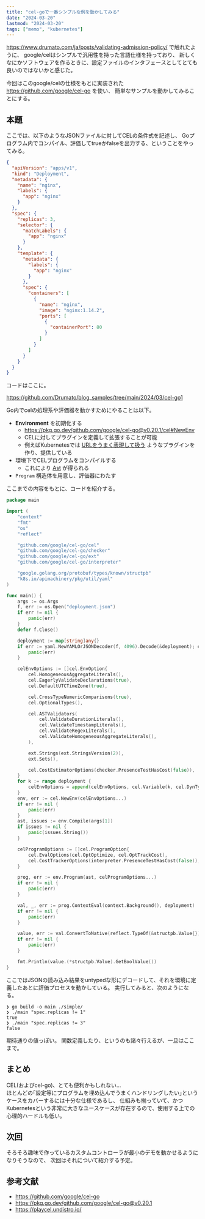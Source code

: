 ```yaml
---
title: "cel-goで一番シンプルな例を動かしてみる"
date: "2024-03-20"
lastmod: "2024-03-20"
tags: ["memo", "kubernetes"]
---
```


<https://www.drumato.com/ja/posts/validating-admission-policy/> で触れたように、
google/celはシンプルで汎用性を持った言語仕様を持っており、
新しくなにかソフトウェアを作るときに、設定ファイルのインタフェースとしてとても良いのではないかと感じた。

今回はこのgoogle/celの仕様をもとに実装された <https://github.com/google/cel-go> を使い、
簡単なサンプルを動かしてみることにする。

## 本題

ここでは、以下のようなJSONファイルに対してCELの条件式を記述し、
Goプログラム内でコンパイル、評価してtrueかfalseを出力する、ということをやってみる。

```json
{
  "apiVersion": "apps/v1",
  "kind": "Deployment",
  "metadata": {
    "name": "nginx",
    "labels": {
      "app": "nginx"
    }
  },
  "spec": {
    "replicas": 3,
    "selector": {
      "matchLabels": {
        "app": "nginx"
      }
    },
    "template": {
      "metadata": {
        "labels": {
          "app": "nginx"
        }
      },
      "spec": {
        "containers": [
          {
            "name": "nginx",
            "image": "nginx:1.14.2",
            "ports": [
              {
                "containerPort": 80
              }
            ]
          }
        ]
      }
    }
  }
}
```

コードはここに。

<https://github.com/Drumato/blog_samples/tree/main/2024/03/cel-go1>

Go内でcelの処理系や評価器を動かすためにやることは以下。

- **Environment** を初期化する
  - <https://pkg.go.dev/github.com/google/cel-go@v0.20.1/cel#NewEnv>
  - CELに対してプラグインを定義して拡張することが可能
  - 例えばKubernetesでは [URLをうまく表現して扱う](https://pkg.go.dev/k8s.io/apiserver/pkg/cel/library#URLs) ようなプラグインを作り、提供している
- 環境下でCELプログラムをコンパイルする
  - これにより [Ast](https://pkg.go.dev/github.com/google/cel-go@v0.20.1/cel#Ast) が得られる
- `Program` 構造体を用意し、評価器にわたす

ここまでの内容をもとに、コードを紹介する。

```go
package main

import (
	"context"
	"fmt"
	"os"
	"reflect"

	"github.com/google/cel-go/cel"
	"github.com/google/cel-go/checker"
	"github.com/google/cel-go/ext"
	"github.com/google/cel-go/interpreter"

	"google.golang.org/protobuf/types/known/structpb"
	"k8s.io/apimachinery/pkg/util/yaml"
)

func main() {
	args := os.Args
	f, err := os.Open("deployment.json")
	if err != nil {
		panic(err)
	}
	defer f.Close()

	deployment := map[string]any{}
	if err := yaml.NewYAMLOrJSONDecoder(f, 4096).Decode(&deployment); err != nil {
		panic(err)
	}

	celEnvOptions := []cel.EnvOption{
		cel.HomogeneousAggregateLiterals(),
		cel.EagerlyValidateDeclarations(true),
		cel.DefaultUTCTimeZone(true),

		cel.CrossTypeNumericComparisons(true),
		cel.OptionalTypes(),

		cel.ASTValidators(
			cel.ValidateDurationLiterals(),
			cel.ValidateTimestampLiterals(),
			cel.ValidateRegexLiterals(),
			cel.ValidateHomogeneousAggregateLiterals(),
		),

		ext.Strings(ext.StringsVersion(2)),
		ext.Sets(),

		cel.CostEstimatorOptions(checker.PresenceTestHasCost(false)),
	}
	for k := range deployment {
		celEnvOptions = append(celEnvOptions, cel.Variable(k, cel.DynType))
	}
	env, err := cel.NewEnv(celEnvOptions...)
	if err != nil {
		panic(err)
	}
	ast, issues := env.Compile(args[1])
	if issues != nil {
		panic(issues.String())
	}

	celProgramOptions := []cel.ProgramOption{
		cel.EvalOptions(cel.OptOptimize, cel.OptTrackCost),
		cel.CostTrackerOptions(interpreter.PresenceTestHasCost(false)),
	}

	prog, err := env.Program(ast, celProgramOptions...)
	if err != nil {
		panic(err)
	}

	val, _, err := prog.ContextEval(context.Background(), deployment)
	if err != nil {
		panic(err)
	}

	value, err := val.ConvertToNative(reflect.TypeOf(&structpb.Value{}))
	if err != nil {
		panic(err)
	}

	fmt.Println(value.(*structpb.Value).GetBoolValue())
}
```

ここではJSONの読み込み結果をuntypedな形にデコードして、それを環境に定義したあとに評価プロセスを動かしている。
実行してみると、次のようになる。

```shell
❯ go build -o main ./simple/
❯ ./main "spec.replicas != 1"
true
❯ ./main "spec.replicas != 3"
false
```

期待通りの値っぽい。
関数定義したり、というのも諸々行えるが、一旦はここまで。

## まとめ

CEL(およびcel-go)、とても便利かもしれない...  
ほとんどの｢設定等にプログラムを埋め込んでうまくハンドリングしたい｣というケースをカバーするには十分な仕様であるし、
仕組みも揃っていて、かつKubernetesという非常に大きなユースケースが存在するので、使用する上での心理的ハードルも低い。

## 次回

そろそろ趣味で作っているカスタムコントローラが最小のデモを動かせるようになりそうなので、
次回はそれについて紹介する予定。

## 参考文献

- <https://github.com/google/cel-go>
- <https://pkg.go.dev/github.com/google/cel-go@v0.20.1>
- <https://playcel.undistro.io/>
